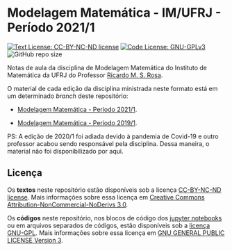 # Modelagem Matemática - IM/UFRJ - Período 2021/1

[![Text License: CC-BY-NC-ND license](https://img.shields.io/badge/Text%20License-CC--BY--NC--ND-yellow.svg)](https://opensource.org/licenses/MIT) [![Code License: GNU-GPLv3](https://img.shields.io/badge/Code%20License-GNU--GPLv3-yellow.svg)](https://www.gnu.org/licenses/gpl.html) ![GitHub repo size](https://img.shields.io/github/repo-size/rmsrosa/nbbinder)

Notas de aula da disciplina de Modelagem Matemática do Instituto de Matemática da UFRJ do Professor [Ricardo M. S. Rosa](http://www.im.ufrj.br/rrosa/).

O material de cada edição da disciplina ministrada neste formato está em um determinado *branch* deste repositório:

* [Modelagem Matemática - Período 2021/1](https://github.com/rmsrosa/modelagem_matematica/tree/modmat2021p1).

* [Modelagem Matemática - Período 2019/1](https://github.com/rmsrosa/modelagem_matematica/tree/modmat2019p1).

PS: A edição de 2020/1 foi adiada devido à pandemia de Covid-19 e outro professor acabou sendo responsável pela disciplina. Dessa maneira, o material não foi disponibilizado por aqui.

## Licença

Os **textos** neste repositório estão disponíveis sob a licença [CC-BY-NC-ND license](LICENSE-TEXT). Mais informações sobre essa licença em [Creative Commons Attribution-NonCommercial-NoDerivs 3.0](https://creativecommons.org/licenses/by-nc-nd/3.0/us/legalcode).

Os **códigos** neste repositório, nos blocos de código dos [jupyter notebooks](https://jupyter.org/) ou em arquivos separados de códigos, estão disponíveis sob a [licença GNU-GPL](LICENSE-CODE). Mais informações sobre essa licença em [GNU GENERAL PUBLIC LICENSE Version 3](https://www.gnu.org/licenses/gpl.html).
